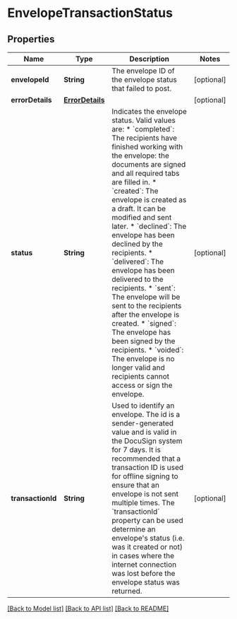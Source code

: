 # EnvelopeTransactionStatus

## Properties
Name | Type | Description | Notes
------------ | ------------- | ------------- | -------------
**envelopeId** | **String** | The envelope ID of the envelope status that failed to post. | [optional] 
**errorDetails** | [**ErrorDetails**](ErrorDetails.md) |  | [optional] 
**status** | **String** | Indicates the envelope status. Valid values are:  * &#x60;completed&#x60;: The recipients have finished working with the envelope: the documents are signed and all required tabs are filled in. * &#x60;created&#x60;: The envelope is created as a draft. It can be modified and sent later. * &#x60;declined&#x60;: The envelope has been declined by the recipients. * &#x60;delivered&#x60;: The envelope has been delivered to the recipients. * &#x60;sent&#x60;: The envelope will be sent to the recipients after the envelope is created. * &#x60;signed&#x60;: The envelope has been signed by the recipients. * &#x60;voided&#x60;: The envelope is no longer valid and recipients cannot access or sign the envelope.  | [optional] 
**transactionId** | **String** |  Used to identify an envelope. The id is a sender-generated value and is valid in the DocuSign system for 7 days. It is recommended that a transaction ID is used for offline signing to ensure that an envelope is not sent multiple times. The &#x60;transactionId&#x60; property can be used determine an envelope&#39;s status (i.e. was it created or not) in cases where the internet connection was lost before the envelope status was returned. | [optional] 

[[Back to Model list]](../README.md#documentation-for-models) [[Back to API list]](../README.md#documentation-for-api-endpoints) [[Back to README]](../README.md)


